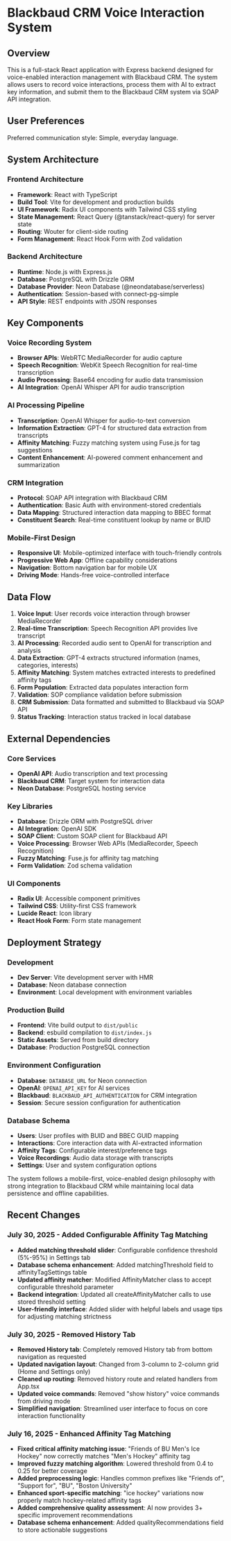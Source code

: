 # Blackbaud CRM Voice Interaction System

## Overview

This is a full-stack React application with Express backend designed for voice-enabled interaction management with Blackbaud CRM. The system allows users to record voice interactions, process them with AI to extract key information, and submit them to the Blackbaud CRM system via SOAP API integration.

## User Preferences

Preferred communication style: Simple, everyday language.

## System Architecture

### Frontend Architecture
- **Framework**: React with TypeScript
- **Build Tool**: Vite for development and production builds
- **UI Framework**: Radix UI components with Tailwind CSS styling
- **State Management**: React Query (@tanstack/react-query) for server state
- **Routing**: Wouter for client-side routing
- **Form Management**: React Hook Form with Zod validation

### Backend Architecture
- **Runtime**: Node.js with Express.js
- **Database**: PostgreSQL with Drizzle ORM
- **Database Provider**: Neon Database (@neondatabase/serverless)
- **Authentication**: Session-based with connect-pg-simple
- **API Style**: REST endpoints with JSON responses

## Key Components

### Voice Recording System
- **Browser APIs**: WebRTC MediaRecorder for audio capture
- **Speech Recognition**: WebKit Speech Recognition for real-time transcription
- **Audio Processing**: Base64 encoding for audio data transmission
- **AI Integration**: OpenAI Whisper API for audio transcription

### AI Processing Pipeline
- **Transcription**: OpenAI Whisper for audio-to-text conversion
- **Information Extraction**: GPT-4 for structured data extraction from transcripts
- **Affinity Matching**: Fuzzy matching system using Fuse.js for tag suggestions
- **Content Enhancement**: AI-powered comment enhancement and summarization

### CRM Integration
- **Protocol**: SOAP API integration with Blackbaud CRM
- **Authentication**: Basic Auth with environment-stored credentials
- **Data Mapping**: Structured interaction data mapping to BBEC format
- **Constituent Search**: Real-time constituent lookup by name or BUID

### Mobile-First Design
- **Responsive UI**: Mobile-optimized interface with touch-friendly controls
- **Progressive Web App**: Offline capability considerations
- **Navigation**: Bottom navigation bar for mobile UX
- **Driving Mode**: Hands-free voice-controlled interface

## Data Flow

1. **Voice Input**: User records voice interaction through browser MediaRecorder
2. **Real-time Transcription**: Speech Recognition API provides live transcript
3. **AI Processing**: Recorded audio sent to OpenAI for transcription and analysis
4. **Data Extraction**: GPT-4 extracts structured information (names, categories, interests)
5. **Affinity Matching**: System matches extracted interests to predefined affinity tags
6. **Form Population**: Extracted data populates interaction form
7. **Validation**: SOP compliance validation before submission
8. **CRM Submission**: Data formatted and submitted to Blackbaud via SOAP API
9. **Status Tracking**: Interaction status tracked in local database

## External Dependencies

### Core Services
- **OpenAI API**: Audio transcription and text processing
- **Blackbaud CRM**: Target system for interaction data
- **Neon Database**: PostgreSQL hosting service

### Key Libraries
- **Database**: Drizzle ORM with PostgreSQL driver
- **AI Integration**: OpenAI SDK
- **SOAP Client**: Custom SOAP client for Blackbaud API
- **Voice Processing**: Browser Web APIs (MediaRecorder, Speech Recognition)
- **Fuzzy Matching**: Fuse.js for affinity tag matching
- **Form Validation**: Zod schema validation

### UI Components
- **Radix UI**: Accessible component primitives
- **Tailwind CSS**: Utility-first CSS framework
- **Lucide React**: Icon library
- **React Hook Form**: Form state management

## Deployment Strategy

### Development
- **Dev Server**: Vite development server with HMR
- **Database**: Neon database connection
- **Environment**: Local development with environment variables

### Production Build
- **Frontend**: Vite build output to `dist/public`
- **Backend**: esbuild compilation to `dist/index.js`
- **Static Assets**: Served from build directory
- **Database**: Production PostgreSQL connection

### Environment Configuration
- **Database**: `DATABASE_URL` for Neon connection
- **OpenAI**: `OPENAI_API_KEY` for AI services
- **Blackbaud**: `BLACKBAUD_API_AUTHENTICATION` for CRM integration
- **Session**: Secure session configuration for authentication

### Database Schema
- **Users**: User profiles with BUID and BBEC GUID mapping
- **Interactions**: Core interaction data with AI-extracted information
- **Affinity Tags**: Configurable interest/preference tags
- **Voice Recordings**: Audio data storage with transcripts
- **Settings**: User and system configuration options

The system follows a mobile-first, voice-enabled design philosophy with strong integration to Blackbaud CRM while maintaining local data persistence and offline capabilities.

## Recent Changes

### July 30, 2025 - Added Configurable Affinity Tag Matching
- **Added matching threshold slider**: Configurable confidence threshold (5%-95%) in Settings tab
- **Database schema enhancement**: Added matchingThreshold field to affinityTagSettings table
- **Updated affinity matcher**: Modified AffinityMatcher class to accept configurable threshold parameter
- **Backend integration**: Updated all createAffinityMatcher calls to use stored threshold setting
- **User-friendly interface**: Added slider with helpful labels and usage tips for adjusting matching strictness

### July 30, 2025 - Removed History Tab
- **Removed History tab**: Completely removed History tab from bottom navigation as requested
- **Updated navigation layout**: Changed from 3-column to 2-column grid (Home and Settings only)
- **Cleaned up routing**: Removed history route and related handlers from App.tsx
- **Updated voice commands**: Removed "show history" voice commands from driving mode
- **Simplified navigation**: Streamlined user interface to focus on core interaction functionality

### July 16, 2025 - Enhanced Affinity Tag Matching
- **Fixed critical affinity matching issue**: "Friends of BU Men's Ice Hockey" now correctly matches "Men's Hockey" affinity tag
- **Improved fuzzy matching algorithm**: Lowered threshold from 0.4 to 0.25 for better coverage
- **Added preprocessing logic**: Handles common prefixes like "Friends of", "Support for", "BU", "Boston University"
- **Enhanced sport-specific matching**: "ice hockey" variations now properly match hockey-related affinity tags
- **Added comprehensive quality assessment**: AI now provides 3+ specific improvement recommendations
- **Database schema enhancement**: Added qualityRecommendations field to store actionable suggestions